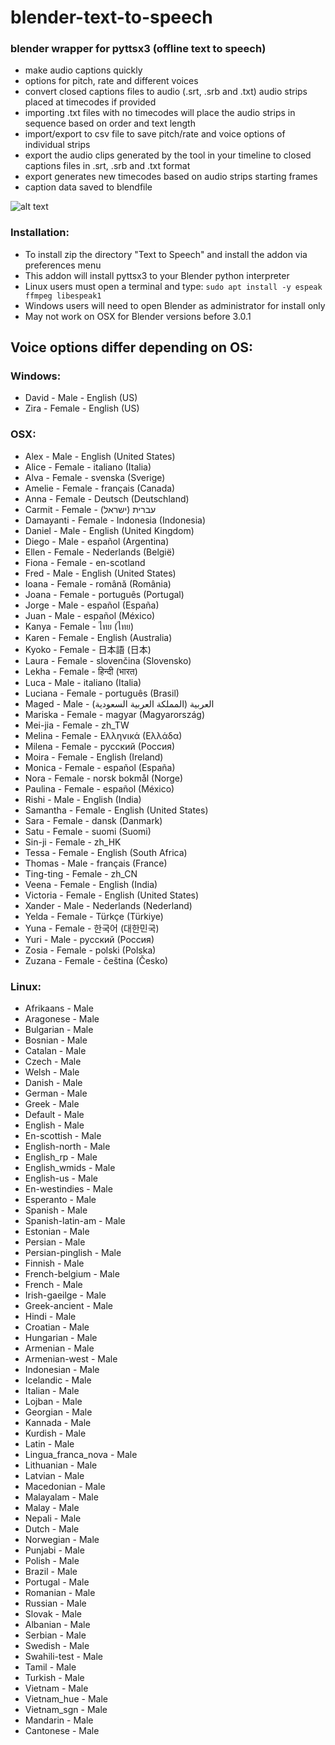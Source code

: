# blender-text-to-speech
### blender wrapper for pyttsx3 (offline text to speech)
* make audio captions quickly
* options for pitch, rate and different voices
* convert closed captions files to audio (.srt, .srb and .txt) audio strips placed at timecodes if provided
* importing .txt files with no timecodes will place the audio strips in sequence based on order and text length
* import/export to csv file to save pitch/rate and voice options of individual strips
* export the audio clips generated by the tool in your timeline to closed captions files in .srt, .srb and .txt format
* export generates new timecodes based on audio strips starting frames
* caption data saved to blendfile

![alt text](https://github.com/technisculpt/blender-text-to-speech-offline/blob/main/ui_preview.png)

### Installation:
* To install zip the directory "Text to Speech" and install the addon via preferences menu
* This addon will install pyttsx3 to your Blender python interpreter
* Linux users must open a terminal and type:
```sudo apt install -y espeak ffmpeg libespeak1```
* Windows users will need to open Blender as administrator for install only
* May not work on OSX for Blender versions before 3.0.1

## Voice options differ depending on OS:
### Windows:
* David - Male - English (US)
* Zira - Female - English (US)

### OSX:
* Alex - Male - English (United States)
* Alice - Female - italiano (Italia)
* Alva - Female - svenska (Sverige)  
* Amelie - Female - français (Canada)
* Anna - Female - Deutsch (Deutschland)     
* Carmit - Female - עברית (ישראל)
* Damayanti - Female - Indonesia (Indonesia)
* Daniel - Male - English (United Kingdom)
* Diego - Male - español (Argentina)      
* Ellen - Female - Nederlands (België)
* Fiona - Female - en-scotland
* Fred - Male - English (United States)
* Ioana - Female - română (România)
* Joana - Female - português (Portugal)
* Jorge - Male - español (España)
* Juan - Male - español (México)
* Kanya - Female - ไทย (ไทย)
* Karen - Female - English (Australia)
* Kyoko - Female - 日本語 (日本)
* Laura - Female - slovenčina (Slovensko)
* Lekha - Female - हिन्दी (भारत)
* Luca - Male - italiano (Italia)
* Luciana - Female - português (Brasil)
* Maged - Male - العربية (المملكة العربية السعودية)
* Mariska - Female - magyar (Magyarország)
* Mei-jia - Female - zh_TW
* Melina - Female - Ελληνικά (Ελλάδα)
* Milena - Female - русский (Россия)
* Moira - Female - English (Ireland)
* Monica - Female - español (España)
* Nora - Female - norsk bokmål (Norge)
* Paulina - Female - español (México)
* Rishi - Male - English (India)
* Samantha - Female - English (United States)
* Sara - Female - dansk (Danmark)
* Satu - Female - suomi (Suomi)
* Sin-ji - Female - zh_HK
* Tessa - Female - English (South Africa)
* Thomas - Male - français (France)
* Ting-ting - Female - zh_CN
* Veena - Female - English (India)
* Victoria - Female - English (United States)
* Xander - Male - Nederlands (Nederland)
* Yelda - Female - Türkçe (Türkiye)
* Yuna - Female - 한국어 (대한민국)
* Yuri - Male - русский (Россия)
* Zosia - Female - polski (Polska)
* Zuzana - Female - čeština (Česko)

### Linux:
* Afrikaans - Male
* Aragonese - Male
* Bulgarian - Male
* Bosnian - Male
* Catalan - Male
* Czech - Male
* Welsh - Male
* Danish - Male
* German - Male
* Greek - Male
* Default - Male
* English - Male
* En-scottish - Male
* English-north - Male
* English_rp - Male
* English_wmids - Male
* English-us - Male
* En-westindies - Male
* Esperanto - Male
* Spanish - Male
* Spanish-latin-am - Male
* Estonian - Male
* Persian - Male
* Persian-pinglish - Male
* Finnish - Male
* French-belgium - Male
* French - Male
* Irish-gaeilge - Male
* Greek-ancient - Male
* Hindi - Male
* Croatian - Male
* Hungarian - Male
* Armenian - Male
* Armenian-west - Male
* Indonesian - Male
* Icelandic - Male
* Italian - Male
* Lojban - Male
* Georgian - Male
* Kannada - Male
* Kurdish - Male
* Latin - Male
* Lingua_franca_nova - Male
* Lithuanian - Male
* Latvian - Male
* Macedonian - Male
* Malayalam - Male
* Malay - Male
* Nepali - Male
* Dutch - Male
* Norwegian - Male
* Punjabi - Male
* Polish - Male
* Brazil - Male
* Portugal - Male
* Romanian - Male
* Russian - Male
* Slovak - Male
* Albanian - Male
* Serbian - Male
* Swedish - Male
* Swahili-test - Male
* Tamil - Male
* Turkish - Male
* Vietnam - Male
* Vietnam_hue - Male
* Vietnam_sgn - Male
* Mandarin - Male
* Cantonese - Male